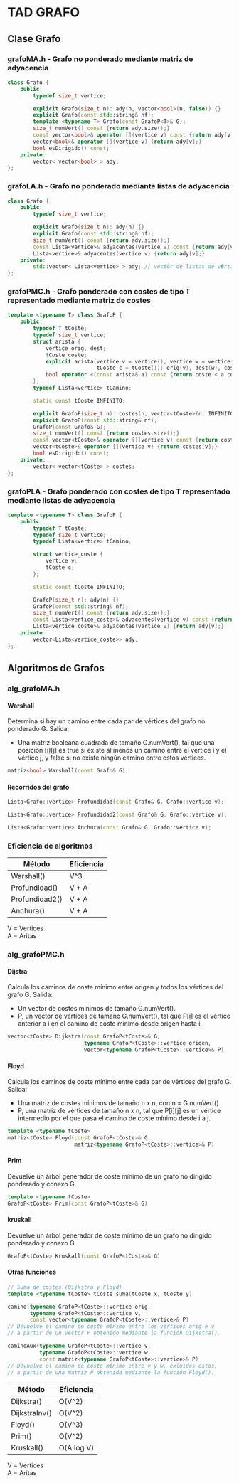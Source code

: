 # TAD GRAFO

## Clase Grafo

### grafoMA.h - Grafo no ponderado mediante matriz de adyacencia

```cpp
class Grafo {
    public:
        typedef size_t vertice;

        explicit Grafo(size_t n): ady(n, vector<bool>(n, false)) {}
        explicit Grafo(const std::string& nf);
        template <typename T> Grafo(const GrafoP<T>& G);
        size_t numVert() const {return ady.size();}
        const vector<bool>& operator [](vertice v) const {return ady[v];}
        vector<bool>& operator [](vertice v) {return ady[v];}
        bool esDirigido() const;
    private:
        vector< vector<bool> > ady;
};
```

### grafoLA.h - Grafo no ponderado mediante listas de adyacencia

```cpp
class Grafo {
    public:
        typedef size_t vertice;

        explicit Grafo(size_t n): ady(n) {}
        explicit Grafo(const std::string& nf);
        size_t numVert() const {return ady.size();}
        const Lista<vertice>& adyacentes(vertice v) const {return ady[v];}
        Lista<vertice>& adyacentes(vertice v) {return ady[v];}
    private:
        std::vector< Lista<vertice> > ady; // vector de listas de v�rtices
};
```

### grafoPMC.h - Grafo ponderado con costes de tipo T representado mediante matriz de costes

```cpp
template <typename T> class GrafoP {
    public:
        typedef T tCoste;
        typedef size_t vertice;
        struct arista {
            vertice orig, dest;
            tCoste coste;
            explicit arista(vertice v = vertice(), vertice w = vertice(),
                            tCoste c = tCoste()): orig(v), dest(w), coste(c) {}
            bool operator <(const arista& a) const {return coste < a.coste;}
        };
        typedef Lista<vertice> tCamino;

        static const tCoste INFINITO;

        explicit GrafoP(size_t n): costes(n, vector<tCoste>(n, INFINITO)) {}
        explicit GrafoP(const std::string& nf);
        GrafoP(const Grafo& G);
        size_t numVert() const {return costes.size();}
        const vector<tCoste>& operator [](vertice v) const {return costes[v];}
        vector<tCoste>& operator [](vertice v) {return costes[v];}
        bool esDirigido() const;
    private:
        vector< vector<tCoste> > costes;
};
```

### grafoPLA - Grafo ponderado con costes de tipo T representado mediante listas de adyacencia

```cpp
template <typename T> class GrafoP {
    public:
        typedef T tCoste;
        typedef size_t vertice;
        typedef Lista<vertice> tCamino;

        struct vertice_coste {
            vertice v;
            tCoste c;
        };

        static const tCoste INFINITO;

        GrafoP(size_t n): ady(n) {}
        GrafoP(const std::string& nf);
        size_t numVert() const {return ady.size();}
        const Lista<vertice_coste>& adyacentes(vertice v) const {return ady[v];}
        Lista<vertice_coste>& adyacentes(vertice v) {return ady[v];}
    private:
        vector<Lista<vertice_coste>> ady;
};
```

## Algoritmos de Grafos

### alg_grafoMA.h

#### Warshall

Determina si hay un camino entre cada par de vértices del grafo no ponderado G.
Salida:

- Una matriz booleana cuadrada de tamaño G.numVert(), tal que una posición
[i][j] es true si existe al menos un camino entre el vértice i y el vértice j, y
false si no existe ningún camino entre estos vértices.

```cpp
matriz<bool> Warshall(const Grafo& G);
```

#### Recorridos del grafo

```cpp
Lista<Grafo::vertice> Profundidad(const Grafo& G, Grafo::vertice v);
```

```cpp
Lista<Grafo::vertice> Profundidad2(const Grafo& G, Grafo::vertice v);
```

```cpp
Lista<Grafo::vertice> Anchura(const Grafo& G, Grafo::vertice v);
```

### Eficiencia de algoritmos

| Método             | Eficiencia     |
|--------------------|----------------|
| Warshall()         | V^3            |
| Profundidad()      | V + A          |
| Profundidad2()     | V + A          |
| Anchura()          | V + A          |

V = Vertices  
A = Aritas

### alg_grafoPMC.h

#### Dijstra

Calcula los caminos de coste mínimo entre origen y todos los vértices del grafo G.
Salida:

- Un vector de costes mínimos de tamaño G.numVert().
- P, un vector de vértices de tamaño G.numVert(), tal que P[i] es el vértice anterior a i en el camino de coste mínimo desde origen hasta i.

```cpp
vector<tCoste> Dijkstra(const GrafoP<tCoste>& G,
                        typename GrafoP<tCoste>::vertice origen,
                        vector<typename GrafoP<tCoste>::vertice>& P)
```

#### Floyd

Calcula los caminos de coste mínimo entre cada par de vértices del grafo G.
Salida:

- Una matriz de costes mínimos de tamaño n x n, con n = G.numVert()
- P, una matriz de vértices de tamaño n x n, tal que P[i][j] es un vértice intermedio por el que pasa el camino de coste mínimo desde i a j.

```cpp
template <typename tCoste>
matriz<tCoste> Floyd(const GrafoP<tCoste>& G,
                     matriz<typename GrafoP<tCoste>::vertice>& P)
```

#### Prim

Devuelve un árbol generador de coste mínimo de un grafo no dirigido ponderado
y conexo G.

```cpp
template <typename tCoste>
GrafoP<tCoste> Prim(const GrafoP<tCoste>& G)
```

#### kruskall

Devuelve un árbol generador de coste mínimo de un grafo no dirigido ponderado
y conexo G

```cpp
GrafoP<tCoste> Kruskall(const GrafoP<tCoste>& G)
```

#### Otras funciones

```cpp
// Suma de costes (Dijkstra y Floyd)
template <typename tCoste> tCoste suma(tCoste x, tCoste y)

camino(typename GrafoP<tCoste>::vertice orig,
       typename GrafoP<tCoste>::vertice v,
       const vector<typename GrafoP<tCoste>::vertice>& P)
// Devuelve el camino de coste mínimo entre los vértices orig e v
// a partir de un vector P obtenido mediante la función Dijkstra().

caminoAux(typename GrafoP<tCoste>::vertice v,
          typename GrafoP<tCoste>::vertice w,
          const matriz<typename GrafoP<tCoste>::vertice>& P)
// Devuelve el camino de coste mínimo entre v y w, exluidos estos,
// a partir de una matriz P obtenida mediante la función Floyd().
```

| Método             | Eficiencia     |
|--------------------|----------------|
| Dijkstra()         | O(V^2)         |
| DijkstraInv()      | O(V^2)         |
| Floyd()            | O(V^3)         |
| Prim()             | O(V^2)         |
| Kruskall()         | O(A log V)     |

V = Vertices  
A = Aritas